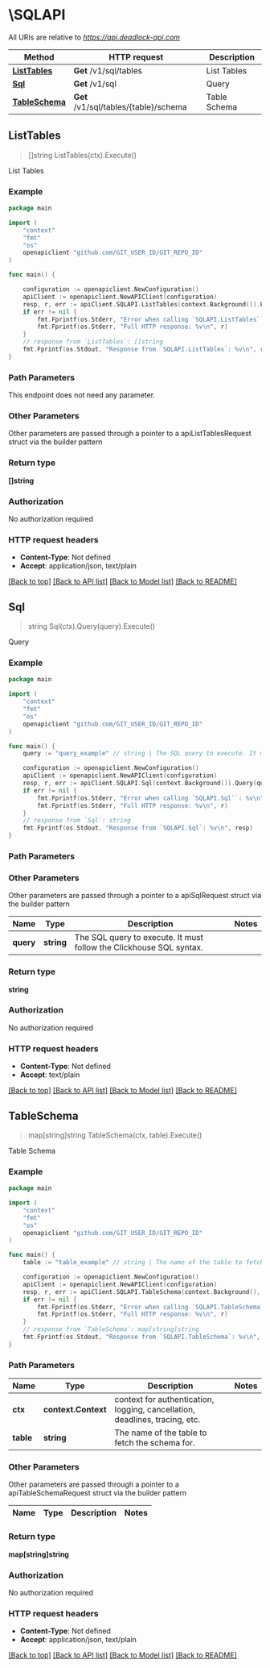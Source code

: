 # \SQLAPI

All URIs are relative to *https://api.deadlock-api.com*

Method | HTTP request | Description
------------- | ------------- | -------------
[**ListTables**](SQLAPI.md#ListTables) | **Get** /v1/sql/tables | List Tables
[**Sql**](SQLAPI.md#Sql) | **Get** /v1/sql | Query
[**TableSchema**](SQLAPI.md#TableSchema) | **Get** /v1/sql/tables/{table}/schema | Table Schema



## ListTables

> []string ListTables(ctx).Execute()

List Tables



### Example

```go
package main

import (
	"context"
	"fmt"
	"os"
	openapiclient "github.com/GIT_USER_ID/GIT_REPO_ID"
)

func main() {

	configuration := openapiclient.NewConfiguration()
	apiClient := openapiclient.NewAPIClient(configuration)
	resp, r, err := apiClient.SQLAPI.ListTables(context.Background()).Execute()
	if err != nil {
		fmt.Fprintf(os.Stderr, "Error when calling `SQLAPI.ListTables``: %v\n", err)
		fmt.Fprintf(os.Stderr, "Full HTTP response: %v\n", r)
	}
	// response from `ListTables`: []string
	fmt.Fprintf(os.Stdout, "Response from `SQLAPI.ListTables`: %v\n", resp)
}
```

### Path Parameters

This endpoint does not need any parameter.

### Other Parameters

Other parameters are passed through a pointer to a apiListTablesRequest struct via the builder pattern


### Return type

**[]string**

### Authorization

No authorization required

### HTTP request headers

- **Content-Type**: Not defined
- **Accept**: application/json, text/plain

[[Back to top]](#) [[Back to API list]](../README.md#documentation-for-api-endpoints)
[[Back to Model list]](../README.md#documentation-for-models)
[[Back to README]](../README.md)


## Sql

> string Sql(ctx).Query(query).Execute()

Query



### Example

```go
package main

import (
	"context"
	"fmt"
	"os"
	openapiclient "github.com/GIT_USER_ID/GIT_REPO_ID"
)

func main() {
	query := "query_example" // string | The SQL query to execute. It must follow the Clickhouse SQL syntax.

	configuration := openapiclient.NewConfiguration()
	apiClient := openapiclient.NewAPIClient(configuration)
	resp, r, err := apiClient.SQLAPI.Sql(context.Background()).Query(query).Execute()
	if err != nil {
		fmt.Fprintf(os.Stderr, "Error when calling `SQLAPI.Sql``: %v\n", err)
		fmt.Fprintf(os.Stderr, "Full HTTP response: %v\n", r)
	}
	// response from `Sql`: string
	fmt.Fprintf(os.Stdout, "Response from `SQLAPI.Sql`: %v\n", resp)
}
```

### Path Parameters



### Other Parameters

Other parameters are passed through a pointer to a apiSqlRequest struct via the builder pattern


Name | Type | Description  | Notes
------------- | ------------- | ------------- | -------------
 **query** | **string** | The SQL query to execute. It must follow the Clickhouse SQL syntax. | 

### Return type

**string**

### Authorization

No authorization required

### HTTP request headers

- **Content-Type**: Not defined
- **Accept**: text/plain

[[Back to top]](#) [[Back to API list]](../README.md#documentation-for-api-endpoints)
[[Back to Model list]](../README.md#documentation-for-models)
[[Back to README]](../README.md)


## TableSchema

> map[string]string TableSchema(ctx, table).Execute()

Table Schema



### Example

```go
package main

import (
	"context"
	"fmt"
	"os"
	openapiclient "github.com/GIT_USER_ID/GIT_REPO_ID"
)

func main() {
	table := "table_example" // string | The name of the table to fetch the schema for.

	configuration := openapiclient.NewConfiguration()
	apiClient := openapiclient.NewAPIClient(configuration)
	resp, r, err := apiClient.SQLAPI.TableSchema(context.Background(), table).Execute()
	if err != nil {
		fmt.Fprintf(os.Stderr, "Error when calling `SQLAPI.TableSchema``: %v\n", err)
		fmt.Fprintf(os.Stderr, "Full HTTP response: %v\n", r)
	}
	// response from `TableSchema`: map[string]string
	fmt.Fprintf(os.Stdout, "Response from `SQLAPI.TableSchema`: %v\n", resp)
}
```

### Path Parameters


Name | Type | Description  | Notes
------------- | ------------- | ------------- | -------------
**ctx** | **context.Context** | context for authentication, logging, cancellation, deadlines, tracing, etc.
**table** | **string** | The name of the table to fetch the schema for. | 

### Other Parameters

Other parameters are passed through a pointer to a apiTableSchemaRequest struct via the builder pattern


Name | Type | Description  | Notes
------------- | ------------- | ------------- | -------------


### Return type

**map[string]string**

### Authorization

No authorization required

### HTTP request headers

- **Content-Type**: Not defined
- **Accept**: application/json, text/plain

[[Back to top]](#) [[Back to API list]](../README.md#documentation-for-api-endpoints)
[[Back to Model list]](../README.md#documentation-for-models)
[[Back to README]](../README.md)


